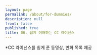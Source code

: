 ```yaml
---
layout: page
permalink: /about/for-dummies/
description: null
front: false
published: true
title: 06. 쉽게 이해하는 CC 라이선스
---
```


*CC 라이선스를 쉽게 푼 동영상, 만화 목록 제공
